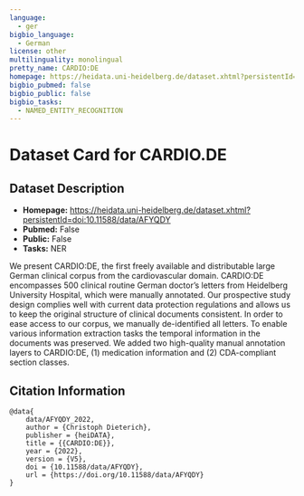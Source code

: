 ```yaml
---
language:
  - ger
bigbio_language:
  - German
license: other
multilinguality: monolingual
pretty_name: CARDIO:DE
homepage: https://heidata.uni-heidelberg.de/dataset.xhtml?persistentId=doi:10.11588/data/AFYQDY
bigbio_pubmed: false
bigbio_public: false
bigbio_tasks:
  - NAMED_ENTITY_RECOGNITION
---
```



# Dataset Card for CARDIO.DE

## Dataset Description

- **Homepage:** https://heidata.uni-heidelberg.de/dataset.xhtml?persistentId=doi:10.11588/data/AFYQDY
- **Pubmed:** False
- **Public:** False
- **Tasks:** NER


We present CARDIO:DE, the first freely available and distributable large German clinical corpus from the cardiovascular domain. CARDIO:DE encompasses 500 clinical routine German doctor’s letters from Heidelberg University Hospital, which were manually annotated. Our prospective study design complies well with current data protection regulations and allows us to keep the original structure of clinical documents consistent. In order to ease access to our corpus, we manually de-identified all letters. To enable various information extraction tasks the temporal information in the documents was preserved. We added two high-quality manual annotation layers to CARDIO:DE, (1) medication information and (2) CDA-compliant section classes.


## Citation Information

```
@data{
    data/AFYQDY_2022,
    author = {Christoph Dieterich},
    publisher = {heiDATA},
    title = {{CARDIO:DE}},
    year = {2022},
    version = {V5},
    doi = {10.11588/data/AFYQDY},
    url = {https://doi.org/10.11588/data/AFYQDY}
}
```
